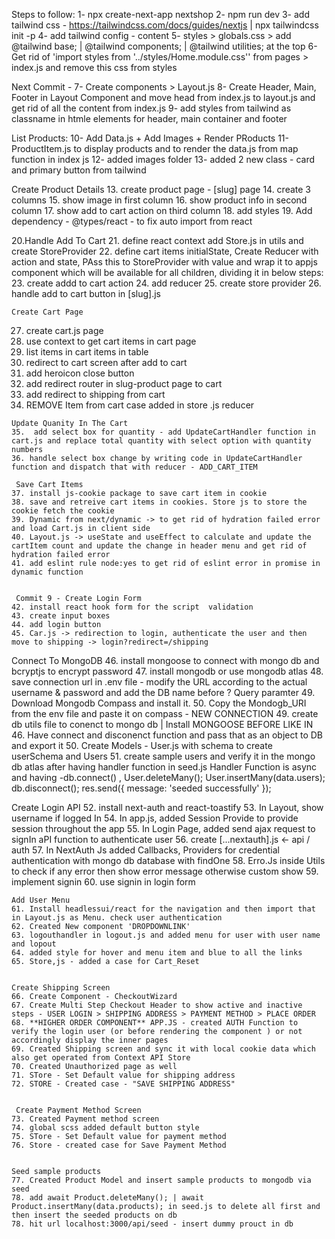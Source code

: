 Steps to follow:
1- npx create-next-app nextshop
2- npm run dev
3- add tailwind css - https://tailwindcss.com/docs/guides/nextjs | npx tailwindcss init -p
4- add tailwind config - content
5- styles > globals.css > add @tailwind base; | @tailwind components; | @tailwind utilities; at the top
6- Get rid of 'import styles from '../styles/Home.module.css'' from pages > index.js and remove this css from styles

Next Commit -
7- Create components > Layout.js
8- Create Header, Main, Footer in Layout Component and move head from index.js to layout.js and get rid of all the content from index.js
9- add styles from tailwind as classname in htmle elements for header, main container and footer


List Products:
10- Add Data.js + Add Images + Render PRoducts
11- ProductItem.js to display products and to render the data.js from map function in index js
12- added images folder
13- added 2 new class - card and primary button from tailwind

 Create Product Details
   13. create product page - [slug] page
   14. create 3 columns
   15. show image in first column
   16. show product info in second column
   17. show add to cart action on third column
   18. add styles
   19. Add dependency - @types/react - to fix auto import  from react


   20.Handle Add To Cart
   21. define react context add Store.js in utils and create StoreProvider
   22. define cart items initialState, Create Reducer with action and state, PAss this to StoreProvider with value and wrap it to appjs component which will be available for all children, dividing it in below steps:
   23. create addd to cart action
   24. add reducer
   25. create store provider
   26. handle add to cart button in [slug].js

    Create Cart Page
   27. create cart.js page
   28. use context to get cart items in cart page
   29. list items in cart items in table
   30. redirect to cart screen after add to cart
   31. add heroicon close button
   32. add redirect router in slug-product page to cart
   33. add redirect to shipping from cart
   34. REMOVE Item from cart case added in store .js reducer

    Update Quanity In The Cart
    35.  add select box for quantity - add UpdateCartHandler function in cart.js and replace total quantity with select option with quantity numbers
    36. handle select box change by writing code in UpdateCartHandler function and dispatch that with reducer - ADD_CART_ITEM  

     Save Cart Items
    37. install js-cookie package to save cart item in cookie
    38. save and retreive cart items in cookies. Store js to store the cookie fetch the cookie
    39. Dynamic from next/dynamic -> to get rid of hydration failed error and load Cart.js in client side
    40. Layout.js -> useState and useEffect to calculate and update the cartItem count and update the change in header menu and get rid of hydration failed error
    41. add eslint rule node:yes to get rid of eslint error in promise in dynamic function


     Commit 9 - Create Login Form
    42. install react hook form for the script  validation
    43. create input boxes
    44. add login button
    45. Car.js -> redirection to login, authenticate the user and then move to shipping -> login?redirect=/shipping
    

   Connect To MongoDB
    46. install mongoose to connect with mongo db and bcryptjs to encrypt password
    47. install mongodb or use mongodb atlas
    48. save connection url in .env file - modify the URL according to the actual username & password and add the DB name before ? Query paramter
    49. Download Mongodb Compass and install it.
    50. Copy the Mondogb_URI from the env file and paste it on compass - NEW CONNECTION
    49. create db utils file to conenct to mongo db | Install MONGOOSE BEFORE LIKE IN 46. Have connect and disconenct function and pass that as an object to DB and export it
    50. Create Models - User.js with schema to create userSchema and Users
    51. create sample users and verify it in the mongo db atlas after having handler function in seed.js
  Handler Function is async and having -db.connect() , User.deleteMany(); User.insertMany(data.users); db.disconnect(); res.send({ message: 'seeded successfully' });


   Create Login API
    52. install next-auth and react-toastify
    53. In Layout, show username if logged  In 
    54. In app.js, added Session Provide to provide session throughout the app
    55. In Login Page, added send ajax request to signIn aPI function to authenticate user 
    56. create [...nextauth].js <- api / auth 
    57. In NextAuth Js added Callbacks, Providers for credential authentication with mongo db database with findOne
    58. Erro.Js inside Utils to check if any error then show error message otherwise custom show
    59. implement signin
    60. use signin in login form


    Add User Menu
    61. Install headlessui/react for the navigation and then import that in Layout.js as Menu. check user authentication
    62. Created New component 'DROPDOWNLINK'
    63. logouthandler in logout.js and added menu for user with user name and lopout
    64. added style for hover and menu item and blue to all the links
    65. Store,js - added a case for Cart_Reset
    

    Create Shipping Screen
    66. Create Component - CheckoutWizard
    67. Create Multi Step Checkout Header to show active and inactive steps - USER LOGIN > SHIPPING ADDRESS > PAYMENT METHOD > PLACE ORDER
    68. **HIGHER ORDER COMPONENT** APP.JS - created AUTH Function to verify the login user (or before rendering the component ) or not accordingly display the inner pages 
    69. Created Shipping screen and sync it with local cookie data which also get operated from Context API Store
    70. Created Unauthorized page as well
    71. STore - Set Default value for shipping address
    72. STORE - Created case - "SAVE SHIPPING ADDRESS"
    

     Create Payment Method Screen
    73. Created Payment method screen 
    74. global scss added default button style 
    75. STore - Set Default value for payment method
    76. Store - created case for Save Payment Method


    Seed sample products
    77. Created Product Model and insert sample products to mongodb via seed 
    78. add await Product.deleteMany(); | await Product.insertMany(data.products); in seed.js to delete all first and then insert the seeded products on db
    78. hit url localhost:3000/api/seed - insert dummy prouct in db 